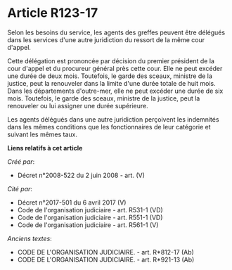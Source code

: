 # Article R123-17

Selon les besoins du service, les agents des greffes peuvent être délégués dans les services d'une autre juridiction du
ressort de la même cour d'appel.

Cette délégation est prononcée par décision du premier président de la cour d'appel et du procureur général près cette cour.
Elle ne peut excéder une durée de deux mois. Toutefois, le garde des sceaux, ministre de la justice, peut la renouveler dans
la limite d'une durée totale de huit mois. Dans les départements d'outre-mer, elle ne peut excéder une durée de six mois.
Toutefois, le garde des sceaux, ministre de la justice, peut la renouveler ou lui assigner une durée supérieure.

Les agents délégués dans une autre juridiction perçoivent les indemnités dans les mêmes conditions que les fonctionnaires de
leur catégorie et suivant les mêmes taux.

**Liens relatifs à cet article**

_Créé par_:

  - Décret n°2008-522 du 2 juin 2008 - art. (V)

_Cité par_:

  - Décret n°2017-501 du 6 avril 2017 (V)
  - Code de l'organisation judiciaire - art. R531-1 (VD)
  - Code de l'organisation judiciaire - art. R551-1 (VD)
  - Code de l'organisation judiciaire - art. R561-1 (V)

_Anciens textes_:

  - CODE DE L'ORGANISATION JUDICIAIRE. - art. R*812-17 (Ab)
  - CODE DE L'ORGANISATION JUDICIAIRE. - art. R*921-13 (Ab)
